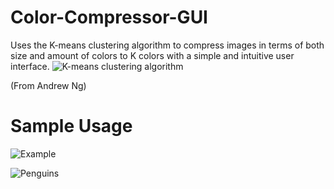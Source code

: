 # Color-Compressor-GUI
Uses the K-means clustering algorithm to compress images in terms of both size and amount of colors to K colors with a simple and intuitive user interface.
![K-means clustering algorithm](https://i.imgur.com/n7rjeTE.png)

(From Andrew Ng)

# Sample Usage
![Example](https://i.imgur.com/XMgtrov.png)

![Penguins](https://i.imgur.com/G9FfXN8.png)
